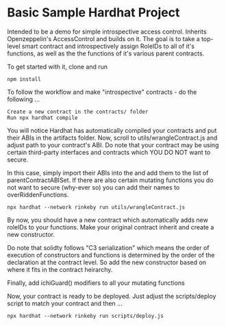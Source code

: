 # Basic Sample Hardhat Project

Intended to be a demo for simple introspective access control. Inherits Openzeppelin's AccessControl and builds on it. The goal is to take a top-level smart contract and introspectively assign RoleIDs to all of it's functions, as well as the the functions of it's various parent contracts. 

To get started with it, clone and run 

```
npm install 

```

To follow the workflow and make "introspective" contracts - do the following ... 

```
Create a new contract in the contracts/ folder 
Run npx hardhat compile 
```

You will notice Hardhat has automatically compiled your contracts and put their ABIs in the artifacts folder. Now, scroll to utils/wrangleContract.js and adjust path to your contract's ABI. Do note that your contract may be using certain third-party interfaces and contracts which YOU DO NOT want to secure. 

In this case, simply import their ABIs into the and add them to the list of parentContractABISet. If there are also certain mutating functions you do not want to secure (why-ever so) you can add their names to overRiddenFunctions.

```
npx hardhat --network rinkeby run utils/wrangleContract.js
```

By now, you should have a new contract which automatically adds new roleIDs to your functions. Make your original contract inherit and create a new constructor.

Do note that solidty follows "C3 serialization" which means the order of execution of constructors and functions is determined by the order of the declaration at the contract level. So add the new constructor based on where it fits in the contract heirarchy. 

Finally, add ichiGuard() modifiers to all your mutating functions 

Now, your contract is ready to be deployed. Just adjust the scripts/deploy script to match your contract and then ...

```
npx hardhat --network rinkeby run scripts/deploy.js
```